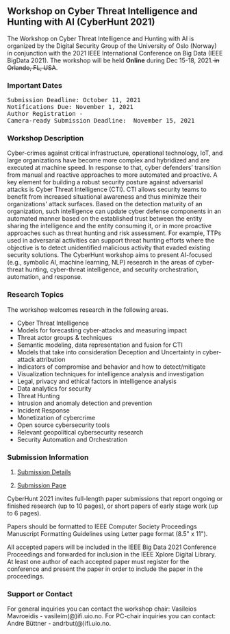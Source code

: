 ## Workshop on Cyber Threat Intelligence and Hunting with AI (CyberHunt 2021)

The Workshop on Cyber Threat Intelligence and Hunting with AI is organized by the Digital Security Group of the University of Oslo (Norway) in conjunction with the 2021 IEEE International Conference on Big Data (IEEE BigData 2021). The workshop will be held **Online** during Dec 15-18, 2021.<strike> in Orlando, FL, USA</strike>.

### Important Dates
<pre>
Submission Deadline: October 11, 2021
Notifications Due: November 1, 2021
Author Registration -
Camera-ready Submission Deadline:  November 15, 2021
</pre>

### Workshop Description
Cyber-crimes against critical infrastructure, operational technology, IoT, and large organizations have become more complex and hybridized and are executed at machine speed. In response to that, cyber defenders’ transition from manual and reactive approaches to more automated and proactive. A key element for building a robust security posture against adversarial attacks is Cyber Threat Intelligence (CTI). CTI allows security teams to benefit from increased situational awareness and thus minimize their organizations' attack surfaces. Based on the detection maturity of an organization, such intelligence can update cyber defense components in an automated manner based on the established trust between the entity sharing the intelligence and the entity consuming it, or in more proactive approaches such as threat hunting and risk assessment. For example, TTPs used in adversarial activities can support threat hunting efforts where the objective is to detect unidentified malicious activity that evaded existing security solutions. The CyberHunt workshop aims to present AI-focused (e.g., symbolic AI, machine learning, NLP) research in the areas of cyber-threat hunting, cyber-threat intelligence, and security orchestration, automation, and response.

### Research Topics
The workshop welcomes research in the following areas.

* Cyber Threat Intelligence
* Models for forecasting cyber-attacks and measuring impact
*	Threat actor groups & techniques
*	Semantic modeling, data representation and fusion for CTI
*	Models that take into consideration Deception and Uncertainty in cyber-attack attribution
*	Indicators of compromise and behavior and how to detect/mitigate
*	Visualization techniques for intelligence analysis and investigation
*	Legal, privacy and ethical factors in intelligence analysis
*	Data analytics for security
*	Threat Hunting
*	Intrusion and anomaly detection and prevention
*	Incident Response
*	Monetization of cybercrime
*	Open source cybersecurity tools
*	Relevant geopolitical cybersecurity research
*	Security Automation and Orchestration



### Submission Information
1. [Submission Details](https://www.ieee.org/conferences/publishing/templates.html)

2. [Submission Page](https://wi-lab.com/cyberchair/2021/bigdata21/scripts/submit.php?subarea=S01&undisplay_detail=1&wh=/cyberchair/2021/bigdata21/scripts/ws_submit.php)

CyberHunt 2021 invites full-length paper submissions that report ongoing or finished research (up to 10 pages), or short papers of early stage work (up to 6 pages).

Papers should be formatted to IEEE Computer Society Proceedings Manuscript Formatting Guidelines using Letter page format (8.5" x 11").

All accepted papers will be included in the IEEE Big Data 2021 Conference Proceedings and forwarded for inclusion in the IEEE Xplore Digital Library. At least one author of each accepted paper must register for the conference and present the paper in order to include the paper in the proceedings.


### Support or Contact
For general inquiries you can contact the workshop chair: Vasileios Mavroeidis - vasileim(@)ifi.uio.no.
For PC-chair inquiries you can contact: Andre Büttner - andrbut(@)ifi.uio.no.
